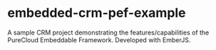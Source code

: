 # embedded-crm-pef-example
A sample CRM project demonstrating the features/capabilities of the PureCloud Embeddable Framework. Developed with EmberJS.
